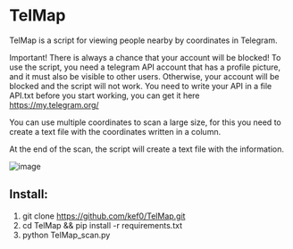 # TelMap
TelMap is a script for viewing people nearby by coordinates in Telegram.

Important! There is always a chance that your account will be blocked! To use the script, you need a telegram API account that has a profile picture, and it must also be visible to other users. Otherwise, your account will be blocked and the script will not work.
You need to write your API in a file API.txt before you start working, you can get it here https://my.telegram.org/

You can use multiple coordinates to scan a large size, for this you need to create a text file with the coordinates written in a column.

At the end of the scan, the script will create a text file with the information.

![image](https://github.com/kef0/TelMap/assets/45327810/94ce40a2-d723-411b-bf54-c87d6f0db854)

## Install:
1. git clone https://github.com/kef0/TelMap.git
2. cd TelMap && pip install -r requirements.txt
3. python TelMap_scan.py
